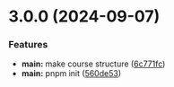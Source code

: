 # 3.0.0 (2024-09-07)


### Features

* **main:** make course structure ([6c771fc](https://github.com/goshashoga/study_2022-2023_os-intro/commit/6c771fc6e5441b4bc1a84d052f54ad62df4b1414))
* **main:** pnpm init ([560de53](https://github.com/goshashoga/study_2022-2023_os-intro/commit/560de539e28db13852e0138cba3059cb81f966a4))



